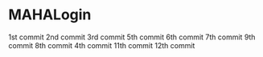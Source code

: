 # MAHALogin
1st  commit
2nd commit
3rd commit
5th commit
6th commit
7th commit
9th commit
8th commit
4th commit
11th commit
12th commit
